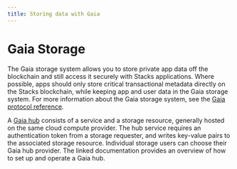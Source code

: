 ```yaml
---
title: Storing data with Gaia
---
```


# Gaia Storage

The Gaia storage system allows you to store private app data off the blockchain and still access it securely
with Stacks applications. Where possible, apps should only store critical transactional metadata directly on
the Stacks blockchain, while keeping app and user data in the Gaia storage system. For more information about
the Gaia storage system, see the [Gaia protocol reference](https://docs.stacks.co/build-apps/references/gaia).

A [Gaia hub](https://docs.stacks.co/build-apps/references/gaia#user-control-or-how-is-gaia-decentralized) consists of a service and a storage
resource, generally hosted on the same cloud compute provider. The hub service requires an authentication token from a
storage requester, and writes key-value pairs to the associated storage resource. Individual storage users can choose their Gaia
hub provider. The linked documentation provides an overview of how to set up and operate a Gaia hub.
